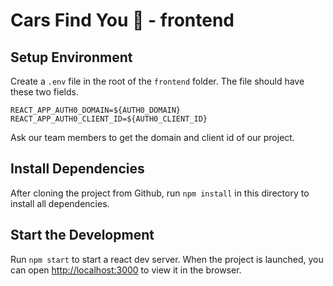 # Cars Find You :red_car: - frontend

## Setup Environment
Create a `.env` file in the root of the `frontend` folder. The file should have these two fields.
```
REACT_APP_AUTH0_DOMAIN=${AUTH0_DOMAIN}
REACT_APP_AUTH0_CLIENT_ID=${AUTH0_CLIENT_ID}
```
Ask our team members to get the domain and client id of our project.

## Install Dependencies

After cloning the project from Github, run `npm install` in this directory to install all dependencies.

## Start the Development

Run `npm start` to start a react dev server. When the project is launched, you can open [http://localhost:3000](http://localhost:3000) to view it in the browser.
